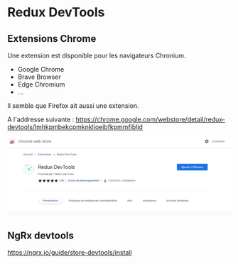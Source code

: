 # Redux DevTools

## Extensions Chrome
Une extension est disponible pour les navigateurs Chronium. 
* Google Chrome
* Brave Browser
* Edge Chromium
* ...

Il semble que Firefox ait aussi une extension. 

A l'addresse suivante : https://chrome.google.com/webstore/detail/redux-devtools/lmhkpmbekcpmknklioeibfkpmmfibljd

![Chrome-extension](../Resources/DevTools-ChromeExtension.jpg)


## NgRx devtools

https://ngrx.io/guide/store-devtools/install

